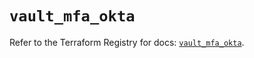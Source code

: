 # `vault_mfa_okta`

Refer to the Terraform Registry for docs: [`vault_mfa_okta`](https://registry.terraform.io/providers/hashicorp/vault/3.25.0/docs/resources/mfa_okta).
